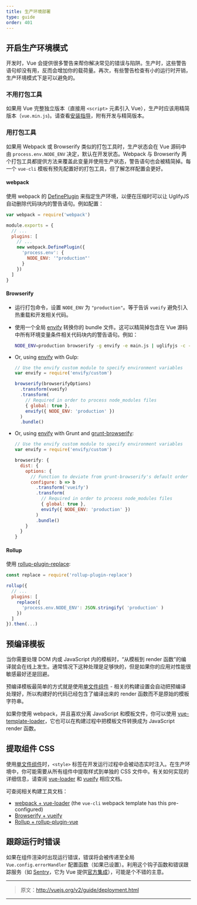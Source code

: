 ```yaml
---
title: 生产环境部署
type: guide
order: 401
---
```


## 开启生产环境模式

开发时，Vue 会提供很多警告来帮你解决常见的错误与陷阱。生产时，这些警告语句却没有用，反而会增加你的载荷量。再次，有些警告检查有小的运行时开销，生产环境模式下是可以避免的。

### 不用打包工具

如果用 Vue 完整独立版本（直接用 `<script>` 元素引入 Vue），生产时应该用精简版本（`vue.min.js`)。请查看[安装指导](installation.html#独立版本)，附有开发与精简版本。

### 用打包工具

如果用 Webpack 或 Browserify 类似的打包工具时，生产状态会在 Vue 源码中由 `process.env.NODE_ENV` 决定，默认在开发状态。Webpack 与 Browserify 两个打包工具都提供方法来覆盖此变量并使用生产状态，警告语句也会被精简掉。每一个 `vue-cli` 模板有预先配置好的打包工具，但了解怎样配置会更好。

#### webpack

使用 webpack 的 [DefinePlugin](https://doc.webpack-china.org/plugins/define-plugin/) 来指定生产环境，以便在压缩时可以让 UglifyJS 自动删除代码块内的警告语句。例如配置：

``` js
var webpack = require('webpack')

module.exports = {
  // ...
  plugins: [
    // ...
    new webpack.DefinePlugin({
      'process.env': {
        NODE_ENV: '"production"'
      }
    })
  ]
}
```

#### Browserify

- 运行打包命令，设置 `NODE_ENV` 为 `"production"`。等于告诉 `vueify` 避免引入热重载和开发相关代码。

- 使用一个全局 [envify](https://github.com/hughsk/envify) 转换你的 bundle 文件。这可以精简掉包含在 Vue 源码中所有环境变量条件相关代码块内的警告语句。例如：

  ``` bash
  NODE_ENV=production browserify -g envify -e main.js | uglifyjs -c -m > build.js
  ```

- Or, using [envify](https://github.com/hughsk/envify) with Gulp:

  ``` js
  // Use the envify custom module to specify environment variables
  var envify = require('envify/custom')

  browserify(browserifyOptions)
    .transform(vueify)
    .transform(
      // Required in order to process node_modules files
      { global: true },
      envify({ NODE_ENV: 'production' })
    )
    .bundle()
  ```

- Or, using [envify](https://github.com/hughsk/envify) with Grunt and [grunt-browserify](https://github.com/jmreidy/grunt-browserify):

  ``` js
  // Use the envify custom module to specify environment variables
  var envify = require('envify/custom')

  browserify: {
    dist: {
      options: {
        // Function to deviate from grunt-browserify's default order
        configure: b => b
          .transform('vueify')
          .transform(
            // Required in order to process node_modules files
            { global: true },
            envify({ NODE_ENV: 'production' })
          )
          .bundle()
      }
    }
  }
  ```

#### Rollup

使用 [rollup-plugin-replace](https://github.com/rollup/rollup-plugin-replace):

``` js
const replace = require('rollup-plugin-replace')

rollup({
  // ...
  plugins: [
    replace({
      'process.env.NODE_ENV': JSON.stringify( 'production' )
    })
  ]
}).then(...)
```

## 预编译模板

当你需要处理 DOM 内或 JavaScript 内的模板时，“从模板到 render 函数”的编译就会在线上发生。通常情况下这种处理是足够快的，但是如果你的应用对性能很敏感最好还是回避。

预编译模板最简单的方式就是使用[单文件组件](./single-file-components.html) - 相关的构建设置会自动把预编译处理好，所以构建好的代码已经包含了编译出来的 render 函数而不是原始的模板字符串。

如果你使用 webpack，并且喜欢分离 JavaScript 和模板文件，你可以使用 [vue-template-loader](https://github.com/ktsn/vue-template-loader)，它也可以在构建过程中把模板文件转换成为 JavaScript render 函数。

## 提取组件 CSS

使用[单文件组件](./single-file-components.html)时，`<style>` 标签在开发运行过程中会被动态实时注入。在生产环境中，你可能需要从所有组件中提取样式到单独的 CSS 文件中。有关如何实现的详细信息，请查阅 [vue-loader](http://vue-loader.vuejs.org/en/configurations/extract-css.html) 和 [vueify](https://github.com/vuejs/vueify#css-extraction) 相应文档。

可查阅相关构建工具文档：

- [webpack + vue-loader](https://vue-loader.vuejs.org/en/configurations/extract-css.html) (the `vue-cli` webpack template has this pre-configured)
- [Browserify + vueify](https://github.com/vuejs/vueify#css-extraction)
- [Rollup + rollup-plugin-vue](https://vuejs.github.io/rollup-plugin-vue/#/en/2.3/?id=custom-handler)

## 跟踪运行时错误

如果在组件渲染时出现运行错误，错误将会被传递至全局 `Vue.config.errorHandler` 配置函数（如果已设置）。利用这个钩子函数和错误跟踪服务（如 [Sentry](https://sentry.io)，它为 Vue 提供[官方集成](https://sentry.io/for/vue/)），可能是个不错的主意。

***

> 原文：http://vuejs.org/v2/guide/deployment.html

***

